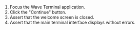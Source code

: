 1. Focus the Wave Terminal application.
2. Click the "Continue" button.
3. Assert that the welcome screen is closed.
4. Assert that the main terminal interface displays without errors.